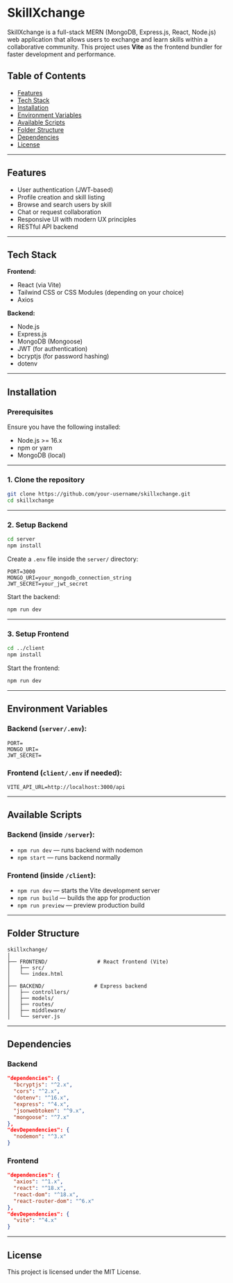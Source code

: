 # SkillXchange

SkillXchange is a full-stack MERN (MongoDB, Express.js, React, Node.js) web application that allows users to exchange and learn skills within a collaborative community. This project uses **Vite** as the frontend bundler for faster development and performance.

## Table of Contents

- [Features](#features)
- [Tech Stack](#tech-stack)
- [Installation](#installation)
- [Environment Variables](#environment-variables)
- [Available Scripts](#available-scripts)
- [Folder Structure](#folder-structure)
- [Dependencies](#dependencies)
- [License](#license)

---

## Features

- User authentication (JWT-based)
- Profile creation and skill listing
- Browse and search users by skill
- Chat or request collaboration
- Responsive UI with modern UX principles
- RESTful API backend

---

## Tech Stack

**Frontend:**

- React (via Vite)
- Tailwind CSS or CSS Modules (depending on your choice)
- Axios

**Backend:**

- Node.js  
- Express.js  
- MongoDB (Mongoose)  
- JWT (for authentication)  
- bcryptjs (for password hashing)  
- dotenv  

---

## Installation

### Prerequisites

Ensure you have the following installed:

- Node.js >= 16.x
- npm or yarn
- MongoDB (local)

---

### 1. Clone the repository

```bash
git clone https://github.com/your-username/skillxchange.git
cd skillxchange
```

---

### 2. Setup Backend

```bash
cd server
npm install
```

Create a `.env` file inside the `server/` directory:

```env
PORT=3000
MONGO_URI=your_mongodb_connection_string
JWT_SECRET=your_jwt_secret
```

Start the backend:

```bash
npm run dev
```

---

### 3. Setup Frontend

```bash
cd ../client
npm install
```

Start the frontend:

```bash
npm run dev
```

---

## Environment Variables

### Backend (`server/.env`):

```env
PORT=
MONGO_URI=
JWT_SECRET=
```

### Frontend (`client/.env` if needed):

```env
VITE_API_URL=http://localhost:3000/api
```

---

## Available Scripts

### Backend (inside `/server`):

- `npm run dev` — runs backend with nodemon
- `npm start` — runs backend normally

### Frontend (inside `/client`):

- `npm run dev` — starts the Vite development server
- `npm run build` — builds the app for production
- `npm run preview` — preview production build

---

## Folder Structure

```
skillxchange/
│
├── FRONTEND/                # React frontend (Vite)
│   ├── src/
│   └── index.html
│
├── BACKEND/                # Express backend
│   ├── controllers/
│   ├── models/
│   ├── routes/
│   ├── middleware/
│   └── server.js
```

---

## Dependencies

### Backend

```json
"dependencies": {
  "bcryptjs": "^2.x",
  "cors": "^2.x",
  "dotenv": "^16.x",
  "express": "^4.x",
  "jsonwebtoken": "^9.x",
  "mongoose": "^7.x"
},
"devDependencies": {
  "nodemon": "^3.x"
}
```

### Frontend

```json
"dependencies": {
  "axios": "^1.x",
  "react": "^18.x",
  "react-dom": "^18.x",
  "react-router-dom": "^6.x"
},
"devDependencies": {
  "vite": "^4.x"
}
```

---

## License

This project is licensed under the MIT License.
